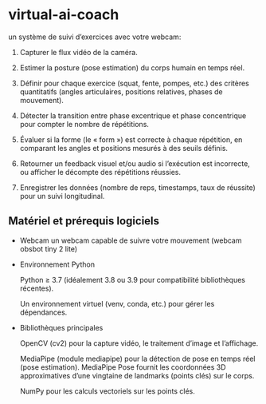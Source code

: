 # virtual-ai-coach

un système de suivi d’exercices avec votre webcam:

1. Capturer le flux vidéo de la caméra.

2. Estimer la posture (pose estimation) du corps humain en temps réel.

3. Définir pour chaque exercice (squat, fente, pompes, etc.) des critères quantitatifs (angles articulaires, positions relatives, phases de mouvement).

4. Détecter la transition entre phase excentrique et phase concentrique pour compter le nombre de répétitions.

5. Évaluer si la forme (le « form ») est correcte à chaque répétition, en comparant les angles et positions mesurés à des seuils définis.

6. Retourner un feedback visuel et/ou audio si l’exécution est incorrecte, ou afficher le décompte des répétitions réussies.

7. Enregistrer les données (nombre de reps, timestamps, taux de réussite) pour un suivi longitudinal.



## Matériel et prérequis logiciels
- Webcam
    un webcam capable de suivre votre mouvement (webcam obsbot tiny 2 lite)
- Environnement Python

    Python ≥ 3.7 (idéalement 3.8 ou 3.9 pour compatibilité bibliothèques récentes).

    Un environnement virtuel (venv, conda, etc.) pour gérer les dépendances.

- Bibliothèques principales

    OpenCV (cv2) pour la capture vidéo, le traitement d’image et l’affichage.

    MediaPipe (module mediapipe) pour la détection de pose en temps réel (pose estimation). MediaPipe Pose fournit les coordonnées 3D approximatives d’une vingtaine de landmarks (points clés) sur le corps.

    NumPy pour les calculs vectoriels sur les points clés.